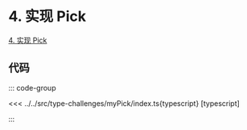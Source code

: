 # 4. 实现 Pick

[4. 实现 Pick](https://tsch.js.org/4/zh-CN)

## 代码

::: code-group

<<< ../../src/type-challenges/myPick/index.ts{typescript} [typescript]

:::
